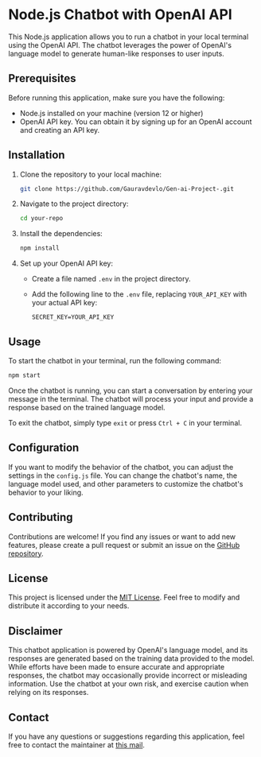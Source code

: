 # Node.js Chatbot with OpenAI API

This Node.js application allows you to run a chatbot in your local terminal using the OpenAI API. The chatbot leverages the power of OpenAI's language model to generate human-like responses to user inputs.

## Prerequisites

Before running this application, make sure you have the following:

- Node.js installed on your machine (version 12 or higher)
- OpenAI API key. You can obtain it by signing up for an OpenAI account and creating an API key.

## Installation

1. Clone the repository to your local machine:

   ```bash
   git clone https://github.com/Gauravdevlo/Gen-ai-Project-.git
   ```

2. Navigate to the project directory:

   ```bash
   cd your-repo
   ```

3. Install the dependencies:

   ```bash
   npm install
   ```

4. Set up your OpenAI API key:

   - Create a file named `.env` in the project directory.
   - Add the following line to the `.env` file, replacing `YOUR_API_KEY` with your actual API key:

     ```
     SECRET_KEY=YOUR_API_KEY
     ```

## Usage

To start the chatbot in your terminal, run the following command:

```bash
npm start
```

Once the chatbot is running, you can start a conversation by entering your message in the terminal. The chatbot will process your input and provide a response based on the trained language model.

To exit the chatbot, simply type `exit` or press `Ctrl + C` in your terminal.

## Configuration

If you want to modify the behavior of the chatbot, you can adjust the settings in the `config.js` file. You can change the chatbot's name, the language model used, and other parameters to customize the chatbot's behavior to your liking.

## Contributing

Contributions are welcome! If you find any issues or want to add new features, please create a pull request or submit an issue on the [GitHub repository](https://github.com/roshansingh10/ChatGPT-terminal-bot).

## License

This project is licensed under the [MIT License](LICENSE). Feel free to modify and distribute it according to your needs.

## Disclaimer

This chatbot application is powered by OpenAI's language model, and its responses are generated based on the training data provided to the model. While efforts have been made to ensure accurate and appropriate responses, the chatbot may occasionally provide incorrect or misleading information. Use the chatbot at your own risk, and exercise caution when relying on its responses.

## Contact

If you have any questions or suggestions regarding this application, feel free to contact the maintainer at [this mail](mailto:your-email@example.com).
